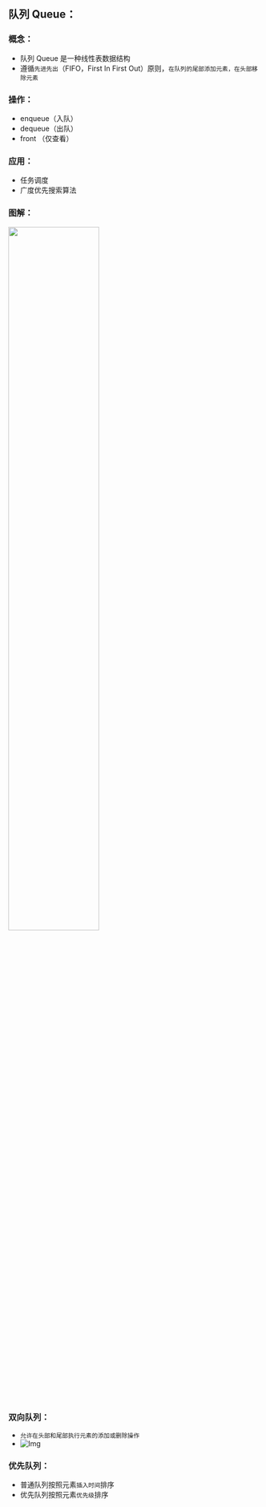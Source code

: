 ## 队列 Queue：

### 概念：
* 队列 Queue 是一种线性表数据结构
* 遵循`先进先出`（FIFO，First In First Out）原则，`在队列的尾部添加元素，在头部移除元素`


### 操作：
* enqueue（入队）
* dequeue（出队）
* front  （仅查看）

### 应用：
* 任务调度
* 广度优先搜索算法

### 图解：
<img src="https://raw.staticdn.net/Navyum/imgbed/pic/IMG/f4ffd4946bef437055eaab2a7601882a.png" width =60% >


### 双向队列：
* `允许在头部和尾部执行元素的添加或删除操作`
* ![Img](https://raw.staticdn.net/Navyum/imgbed/pic/IMG/56ffc6123750e5cdf33d5e7784172c80.png)


### 优先队列：
* 普通队列按照元素`插入时间`排序
* 优先队列按照元素`优先级`排序